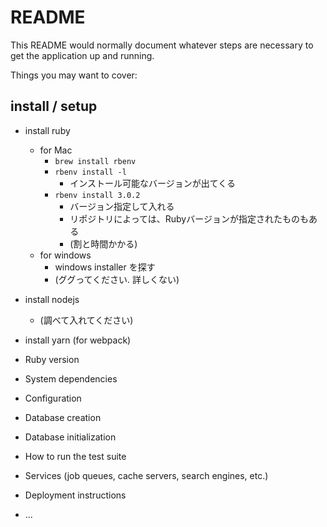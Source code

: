# README

This README would normally document whatever steps are necessary to get the
application up and running.

Things you may want to cover:

## install / setup

- install ruby
  - for Mac
    - `brew install rbenv`
    - `rbenv install -l`
      - インストール可能なバージョンが出てくる
    - `rbenv install 3.0.2`
      - バージョン指定して入れる
      - リポジトリによっては、Rubyバージョンが指定されたものもある
      - (割と時間かかる)
  - for windows
    - windows installer を探す
    - (ググってください. 詳しくない)

- install nodejs
  - (調べて入れてください)

- install yarn (for webpack)


* Ruby version

* System dependencies

* Configuration

* Database creation

* Database initialization

* How to run the test suite

* Services (job queues, cache servers, search engines, etc.)

* Deployment instructions

* ...

